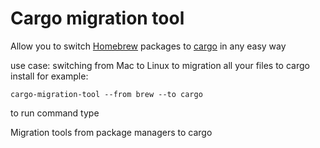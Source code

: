 
# Cargo migration tool


Allow you to switch [Homebrew](https://brew.sh/) packages to [cargo](https://doc.rust-lang.org/stable/cargo/) in any easy way

use case: switching from Mac to Linux to migration all your files to cargo install
for example:


`cargo-migration-tool --from brew --to cargo`

to run command type

<tldr>
    <p>Migration tools from package managers to cargo</p>
</tldr>


